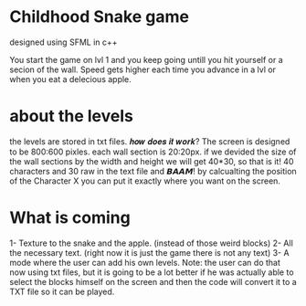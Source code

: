 # Childhood Snake game
designed using SFML in c++

You start the game on lvl 1 and you keep going untill you hit yourself or a secion of the wall.
Speed gets higher each time you advance in a lvl or when you eat a delecious apple.

# about the levels
the levels are stored in txt files. 𝒉𝒐𝒘 𝒅𝒐𝒆𝒔 𝒊𝒕 𝒘𝒐𝒓𝒌?
 The screen is designed to be 800:600 pixles.
 each wall section is 20:20px.
 if we devided the size of the wall sections by the width and height we will get 40*30, so that is it! 40 characters and 30 raw in the text file and 𝘽𝘼𝘼𝙈!
 by calcualting the position of the Character X you can put it exactly where you want on the screen.

 # What is coming
1- Texture to the snake and the apple. (instead of those weird blocks)
2- All the necessary text. (right now it is just the game there is not any text)
3- A mode where the user can add his own levels. 
Note: the user can do that now using txt files, but it is going to be a lot better if he was actually able to select
the blocks himself on the screen and then the code will convert it to a TXT file so it can be played.
